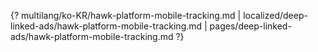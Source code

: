 {? multilang/ko-KR/hawk-platform-mobile-tracking.md | localized/deep-linked-ads/hawk-platform-mobile-tracking.md | pages/deep-linked-ads/hawk-platform-mobile-tracking.md ?}
